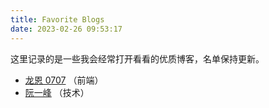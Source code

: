 ```yaml
---
title: Favorite Blogs
date: 2023-02-26 09:53:17
---
```


这里记录的是一些我会经常打开看看的优质博客，名单保持更新。

- [龙恩 0707](https://www.cnblogs.com/tugenhua0707/) （前端）
- [阮一峰](https://www.ruanyifeng.com/blog) （技术）
